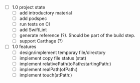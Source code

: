 - [ ] 1.0 project state
    - [ ] add introductory material
    - [ ] add podspec
    - [ ] run tests on CI
    - [ ] add SwiftLint
    - [ ] generate reference (?). Should be part of the build step.
    - [ ] support Carthage (?)
- [ ] 1.0 features
    - [ ] design/implement temporay file/directory
    - [ ] implement copy file status (stat)
    - [ ] implement relativePath(toPath:startingPath:)
    - [ ] implement realPath(ofPath:)
    - [ ] implement touch(atPath:)
